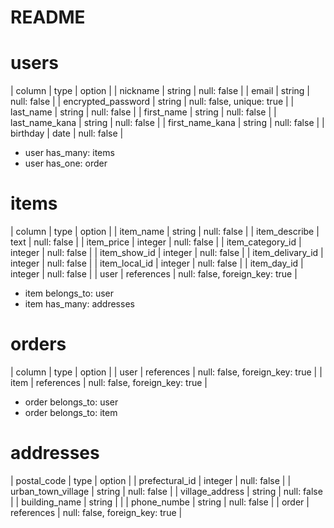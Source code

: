 # README

# users
|  column                 |  type        |  option                          |
|  nickname               |  string      |  null: false                     |
|  email                  |  string      |  null: false                     |
|  encrypted_password     |  string      |  null: false, unique: true       |
|  last_name              |  string      |  null: false                     |
|  first_name             |  string      |  null: false                     |
|  last_name_kana         |  string      |  null: false                     |
|  first_name_kana        |  string      |  null: false                     |
|  birthday               |  date        |  null: false                     |

- user has_many: items
- user has_one: order


# items
|  column                 |  type        |  option                          |
|  item_name              |  string      |  null: false                     |
|  item_describe          |  text        |  null: false                     |
|  item_price             |  integer     |  null: false                     |
|  item_category_id       |  integer     |  null: false                     |
|  item_show_id           |  integer     |  null: false                     |
|  item_delivary_id       |  integer     |  null: false                     |
|  item_local_id          |  integer     |  null: false                     |
|  item_day_id            |  integer     |  null: false                     |
|  user                   |  references  |  null: false, foreign_key: true  |

- item belongs_to: user
- item has_many: addresses



# orders
|  column                 |  type        |  option                          |
|  user                   |  references  |  null: false, foreign_key: true  |
|  item                   |  references  |  null: false, foreign_key: true  |

- order belongs_to: user
- order belongs_to: item


# addresses
|  postal_code            |  type        |  option                          |
|  prefectural_id         |  integer     |  null: false                     |
|  urban_town_village     |  string      |  null: false                     |
|  village_address        |  string      |  null: false                     |
|  building_name          |  string      |                                  |
|  phone_numbe            |  string      |  null: false                     |
|  order                  |  references  |  null: false, foreign_key: true  |


